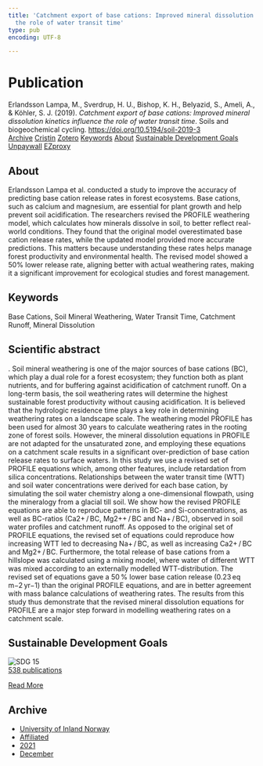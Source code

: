```yaml
---
title: 'Catchment export of base cations: Improved mineral dissolution kinetics influence
  the role of water transit time'
type: pub
encoding: UTF-8

---
```

<h1>Publication</h1>
<article id="csl-bib-container-PVVNNFUY" class="csl-bib-container">
  <div class="csl-bib-body"> <div class="csl-entry">Erlandsson Lampa, M., Sverdrup, H. U., Bishop, K. H., Belyazid, S., Ameli, A., &#38; Köhler, S. J. (2019). <i>Catchment export of base cations: Improved mineral dissolution kinetics influence the role of water transit time</i>. Soils and biogeochemical cycling. <a href="https://doi.org/10.5194/soil-2019-3">https://doi.org/10.5194/soil-2019-3</a></div> </div>
  <div class="csl-bib-buttons">
    <a href="#taxonomy-article-PVVNNFUY" alt="archive" class="csl-bib-button">Archive</a>
    <a href="https://app.cristin.no/results/show.jsf?id=1970960" alt="Cristin" class="csl-bib-button">Cristin</a>
    <a href="http://zotero.org/groups/5881554/items/PVVNNFUY" alt="Zotero" class="csl-bib-button">Zotero</a>
    <a href="#keywords-article-PVVNNFUY" alt="keywords" class="csl-bib-button">Keywords</a>
    <a href="#about-article-PVVNNFUY" alt="about_pub" class="csl-bib-button">About</a>
    <a href="#sdg-article-PVVNNFUY" alt="sdg" class="csl-bib-button">Sustainable Development Goals</a>
    <a href="https://doi.org/10.5194/soil-2019-3" alt="Unpaywall" class="csl-bib-button">Unpaywall</a>
    <a href="https://doi.org/10.5194/soil-2019-3" alt="EZproxy" class="csl-bib-button">EZproxy</a>
  </div>
  <div id="csl-bib-meta-container-PVVNNFUY"></div>
</article>
<div id="csl-bib-meta-PVVNNFUY" class="csl-bib-meta">
  <article id="about-article-PVVNNFUY" class="about_pub-article">
    <h1>About</h1>
    Erlandsson Lampa et al. conducted a study to improve the accuracy of predicting base cation release rates in forest ecosystems. Base cations, such as calcium and magnesium, are essential for plant growth and help prevent soil acidification. The researchers revised the PROFILE weathering model, which calculates how minerals dissolve in soil, to better reflect real-world conditions. They found that the original model overestimated base cation release rates, while the updated model provided more accurate predictions. This matters because understanding these rates helps manage forest productivity and environmental health. The revised model showed a 50% lower release rate, aligning better with actual weathering rates, making it a significant improvement for ecological studies and forest management.
  </article>
  <article id="keywords-article-PVVNNFUY" class="keywords-article">
    <h1>Keywords</h1>
    Base Cations, Soil Mineral Weathering, Water Transit Time, Catchment Runoff, Mineral Dissolution
  </article>
  <article id="abstract-article-PVVNNFUY" class="abstract-article">
    <h1>Scientific abstract</h1>
    . Soil mineral weathering is one of the major sources of base cations (BC), which play a dual role for a forest ecosystem; they function both as plant nutrients, and for buffering against acidification of catchment runoff. On a long-term basis, the soil weathering rates will determine the highest sustainable forest productivity without causing acidification. It is believed that the hydrologic residence time plays a key role in determining weathering rates on a landscape scale. The weathering model PROFILE has been used for almost 30 years to calculate weathering rates in the rooting zone of forest soils. However, the mineral dissolution equations in PROFILE are not adapted for the unsaturated zone, and employing these equations on a catchment scale results in a significant over-prediction of base cation release rates to surface waters. In this study we use a revised set of PROFILE equations which, among other features, include retardation from silica concentrations. Relationships between the water transit time (WTT) and soil water concentrations were derived for each base cation, by simulating the soil water chemistry along a one-dimensional flowpath, using the mineralogy from a glacial till soil. We show how the revised PROFILE equations are able to reproduce patterns in BC- and Si-concentrations, as well as BC-ratios (Ca2+ / BC, Mg2++ / BC and Na+ / BC), observed in soil water profiles and catchment runoff. As opposed to the original set of PROFILE equations, the revised set of equations could reproduce how increasing WTT led to decreasing Na+ / BC, as well as increasing Ca2+ / BC and Mg2+ / BC. Furthermore, the total release of base cations from a hillslope was calculated using a mixing model, where water of different WTT was mixed according to an externally modelled WTT-distribution. The revised set of equations gave a 50 % lower base cation release (0.23 eq m−2 yr−1) than the original PROFILE equations, and are in better agreement with mass balance calculations of weathering rates. The results from this study thus demonstrate that the revised mineral dissolution equations for PROFILE are a major step forward in modelling weathering rates on a catchment scale.
  </article>
  <article id="sdg-article-PVVNNFUY" class="sdg-article">
    <h1>Sustainable Development Goals</h1>
    <div class="sdg-container"><div id="sdg15" class="sdg">
        <img src="{{< params subfolder >}}images/sdg/sdg15_en.png" class="image" alt="SDG 15">
        <div class="sdg-overlay">
          <a href="{{< params subfolder >}}en/archive/?sdg=15#archive" class="sdg-publication-count"><span>538</span> publications</a>
          <p><a href="https://sdgs.un.org/goals/goal15" class="sdg-read-more">Read More</a></p>
        </div>
      </div></div>
  </article>
  <article id="taxonomy-article-PVVNNFUY" class="taxonomy-article">
    <h1>Archive</h1>
    <ul>
      <li><a href="{{< params subfolder >}}en/archive/?key=3DCRN523">University of Inland Norway</a></li>
      <li><a href="{{< params subfolder >}}en/archive/?key=II9RDAME">Affiliated</a></li>
      <li><a href="{{< params subfolder >}}en/archive/?key=6WHQNJWM">2021</a></li>
      <li><a href="{{< params subfolder >}}en/archive/?key=6Z2SZM9B">December</a></li>
    </ul>
  </article>
</div>
